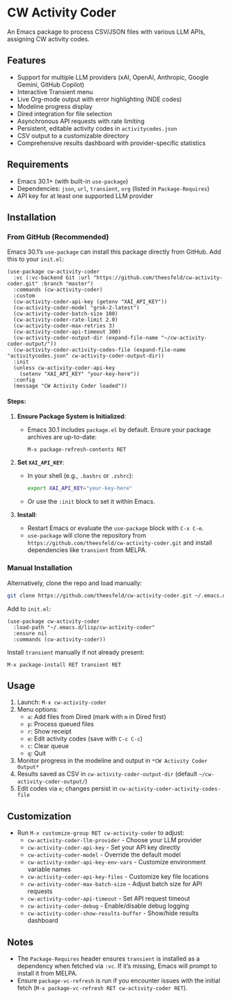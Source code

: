 
# CW Activity Coder

An Emacs package to process CSV/JSON files with various LLM APIs, assigning CW activity codes.

## Features

- Support for multiple LLM providers (xAI, OpenAI, Anthropic, Google Gemini, GitHub Copilot)
- Interactive Transient menu
- Live Org-mode output with error highlighting (NDE codes)
- Modeline progress display
- Dired integration for file selection
- Asynchronous API requests with rate limiting
- Persistent, editable activity codes in ```activitycodes.json```
- CSV output to a customizable directory
- Comprehensive results dashboard with provider-specific statistics

## Requirements

- Emacs 30.1+ (with built-in ```use-package```)
- Dependencies: ```json```, ```url```, ```transient```, ```org``` (listed in ```Package-Requires```)
- API key for at least one supported LLM provider

## Installation

### From GitHub (Recommended)

Emacs 30.1’s ```use-package``` can install this package directly from GitHub. Add this to your ```init.el```:

```emacs-lisp
(use-package cw-activity-coder
  :vc (:vc-backend Git :url "https://github.com/theesfeld/cw-activity-coder.git" :branch "master")
  :commands (cw-activity-coder)
  :custom
  (cw-activity-coder-api-key (getenv "XAI_API_KEY"))
  (cw-activity-coder-model "grok-2-latest")
  (cw-activity-coder-batch-size 100)
  (cw-activity-coder-rate-limit 2.0)
  (cw-activity-coder-max-retries 3)
  (cw-activity-coder-api-timeout 300)
  (cw-activity-coder-output-dir (expand-file-name "~/cw-activity-coder-output/"))
  (cw-activity-coder-activity-codes-file (expand-file-name "activitycodes.json" cw-activity-coder-output-dir))
  :init
  (unless cw-activity-coder-api-key
    (setenv "XAI_API_KEY" "your-key-here"))
  :config
  (message "CW Activity Coder loaded"))
```

#### Steps:

1. **Ensure Package System is Initialized**:
   - Emacs 30.1 includes ```package.el``` by default. Ensure your package archives are up-to-date:
     ```emacs-lisp
     M-x package-refresh-contents RET
     ```

2. **Set ```XAI_API_KEY```**:
   - In your shell (e.g., ```.bashrc``` or ```.zshrc```):
     ```bash
     export XAI_API_KEY="your-key-here"
     ```
   - Or use the ```:init``` block to set it within Emacs.

3. **Install**:
   - Restart Emacs or evaluate the ```use-package``` block with ```C-x C-e```.
   - ```use-package``` will clone the repository from ```https://github.com/theesfeld/cw-activity-coder.git``` and install dependencies like ```transient``` from MELPA.

### Manual Installation

Alternatively, clone the repo and load manually:

```bash
git clone https://github.com/theesfeld/cw-activity-coder.git ~/.emacs.d/lisp/cw-activity-coder
```

Add to ```init.el```:

```emacs-lisp
(use-package cw-activity-coder
  :load-path "~/.emacs.d/lisp/cw-activity-coder"
  :ensure nil
  :commands (cw-activity-coder))
```

Install ```transient``` manually if not already present:

```emacs-lisp
M-x package-install RET transient RET
```

## Usage

1. Launch: ```M-x cw-activity-coder```
2. Menu options:
   - ```a```: Add files from Dired (mark with ```m``` in Dired first)
   - ```p```: Process queued files
   - ```r```: Show receipt
   - ```e```: Edit activity codes (save with ```C-c C-c```)
   - ```c```: Clear queue
   - ```q```: Quit
3. Monitor progress in the modeline and output in ```*CW Activity Coder Output*```
4. Results saved as CSV in ```cw-activity-coder-output-dir``` (default ```~/cw-activity-coder-output/```)
5. Edit codes via ```e```; changes persist in ```cw-activity-coder-activity-codes-file```

## Customization

- Run ```M-x customize-group RET cw-activity-coder``` to adjust:
  - ```cw-activity-coder-llm-provider``` - Choose your LLM provider
  - ```cw-activity-coder-api-key``` - Set your API key directly
  - ```cw-activity-coder-model``` - Override the default model
  - ```cw-activity-coder-api-key-env-vars``` - Customize environment variable names
  - ```cw-activity-coder-api-key-files``` - Customize key file locations
  - ```cw-activity-coder-max-batch-size``` - Adjust batch size for API requests
  - ```cw-activity-coder-api-timeout``` - Set API request timeout
  - ```cw-activity-coder-debug``` - Enable/disable debug logging
  - ```cw-activity-coder-show-results-buffer``` - Show/hide results dashboard

## Notes

- The ```Package-Requires``` header ensures ```transient``` is installed as a dependency when fetched via ```:vc```. If it’s missing, Emacs will prompt to install it from MELPA.
- Ensure ```package-vc-refresh``` is run if you encounter issues with the initial fetch (```M-x package-vc-refresh RET cw-activity-coder RET```).
